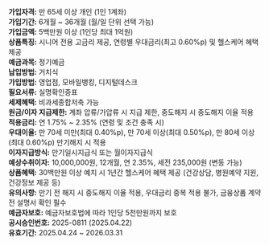 **가입자격:** 만 65세 이상 개인 (1인 1계좌)  
**가입기간:** 6개월 ~ 36개월 (월/일 단위 선택 가능)  
**가입금액:** 5백만원 이상 (1인당 최대 1억원)  
**상품특징:** 시니어 전용 고금리 제공, 연령별 우대금리(최고 0.60%p) 및 헬스케어 혜택 제공  
**예금과목:** 정기예금  
**납입방법:** 거치식  
**가입방법:** 영업점, 모바일뱅킹, 디지털데스크  
**필요서류:** 실명확인증표  
**세제혜택:** 비과세종합저축 가능  
**원금/이자 지급제한:** 계좌 압류/가압류 시 지급 제한, 중도해지 시 중도해지 이율 적용  
**적용금리:** 연 1.75% ~ 2.35% (연령 및 조건 충족 시)  
**우대이율:** 만 70세 미만(최대 0.40%p), 만 70세 이상(최대 0.50%p), 만 80세 이상(최대 0.60%p) 만기해지 시 적용  
**이자지급방식:** 만기일시지급식 또는 월이자지급식  
**예상수취이자:** 10,000,000원, 12개월, 연 2.35%, 세전 235,000원 (변동 가능)  
**상품혜택:** 30백만원 이상 예치 시 1년간 헬스케어 혜택 제공 (건강상담, 병원예약 지원, 건강정보 제공 등)  
**유의사항:** 만기 전 해지 시 중도해지 이율 적용, 우대금리 중복 적용 불가, 금융상품 계약 전 설명서 확인 필수  
**예금자보호:** 예금자보호법에 따라 1인당 5천만원까지 보호  
**공시승인번호:** 2025-0811 (2025.04.22)  
**유효기간:** 2025.04.24 ~ 2026.03.31